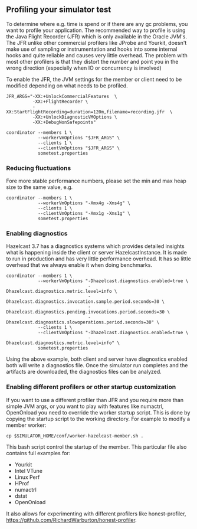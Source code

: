 
## Profiling your simulator test

To determine where e.g. time is spend or if there are any gc problems, you want to profile your application. The recommended way to profile is using the Java Flight Recorder (JFR) which is only available in the Oracle JVM's. The JFR unlike other commercial profilers like JProbe and Yourkit, doesn't make use of sampling or instrumentation and hooks into some internal hooks and quite reliable and causes very little overhead. The problem with most other profilers is that they distort the number and point you in the wrong direction (especially when IO or concurrency is involved)

To enable the JFR, the JVM settings for the member or client need to be modified depending on what needs to be profiled.

```
JFR_ARGS="-XX:+UnlockCommercialFeatures  \
          -XX:+FlightRecorder \
          -XX:StartFlightRecording=duration=120m,filename=recording.jfr  \
          -XX:+UnlockDiagnosticVMOptions \
          -XX:+DebugNonSafepoints"

coordinator --members 1 \
            --workerVmOptions "$JFR_ARGS" \
            --clients 1 \
            --clientVmOptions "$JFR_ARGS" \
            sometest.properties
```

### Reducing fluctuations

Fore more stable performance numbers, please set the min and max heap size to the same value, e.g.

```
coordinator --members 1 \
            --workerVmOptions "-Xmx4g -Xms4g" \
            --clients 1 \
            --clientVmOptions "-Xmx1g -Xms1g" \
            sometest.properties
```

### Enabling diagnostics

Hazelcast 3.7 has a diagnostics systems which provides detailed insights what is happening inside the client or server HazelcastInstance. It is made to run in production and has very little performance overhead. It has so little overhead that we always enable it when doing benchmarks.

```
coordinator --members 1 \
            --workerVmOptions "-Dhazelcast.diagnostics.enabled=true \
                               -Dhazelcast.diagnostics.metric.level=info \
                               -Dhazelcast.diagnostics.invocation.sample.period.seconds=30 \
                               -Dhazelcast.diagnostics.pending.invocations.period.seconds=30 \
                               -Dhazelcast.diagnostics.slowoperations.period.seconds=30" \
            --clients 1 \
            --clientVmOptions "-Dhazelcast.diagnostics.enabled=true \
                               -Dhazelcast.diagnostics.metric.level=info" \
            sometest.properties
```

Using the above example, both client and server have diagnostics enabled both will write a diagnostics file. Once the simulator run completes and the artifacts are downloaded, the diagnostics files can be analyzed.

### Enabling different profilers or other startup customization

If you want to use a different profiler than JFR and you require more than simple JVM args, or you want to play with features like numactrl, OpenOnload you need to override the worker startup script. This is done by copying the startup script to the working directory. For example to modify a member worker:

```
cp $SIMULATOR_HOME/conf/worker-hazelcast-member.sh .
```

This bash script control the startup of the member. This particular file also contains full examples for:
- Yourkit
- Intel VTune
- Linux Perf
- HProf
- numactrl
- dstat
- OpenOnload

It also allows for experimenting with different profilers like honest-profiler, https://github.com/RichardWarburton/honest-profiler.
            